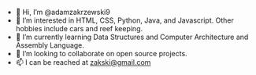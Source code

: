 - 👋 Hi, I’m @adamzakrzewski9
- 👀 I’m interested in HTML, CSS, Python, Java, and Javascript. Other hobbies include cars and reef keeping.
- 🌱 I’m currently learning Data Structures and Computer Architecture and Assembly Language.
- 💞️ I’m looking to collaborate on open source projects.
- 📫 I can be reached at zakski@gmail.com

<!---
adamzakrzewski9/adamzakrzewski9 is a ✨ special ✨ repository because its `README.md` (this file) appears on your GitHub profile.
You can click the Preview link to take a look at your changes.
--->
